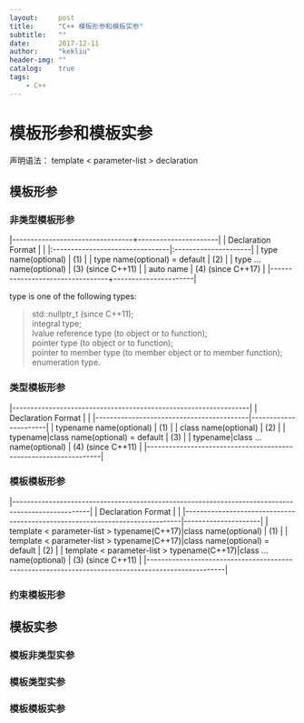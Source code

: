 ```yaml
---
layout:     post
title:      "C++ 模板形参和模板实参"
subtitle:   ""
date:       2017-12-11
author:     "kekliu"
header-img: ""
catalog:    true
tags:
    - C++
---
```



# 模板形参和模板实参

声明语法：
template < parameter-list > declaration

## 模板形参
### 非类型模板形参

|---------------------------------+----------------------|
| Declaration Format              |                      |
|:--------------------------------|:---------------------|
| type name(optional)             | (1)                  |
| type name(optional) = default   | (2)                  |
| type ... name(optional)         | (3) (since C++11)    |
| auto name                       | (4) (since C++17)    |
|---------------------------------+----------------------|

type is one of the following types:
> std::nullptr_t (since C++11);  
> integral type;  
> lvalue reference type (to object or to function);  
> pointer type (to object or to function);  
> pointer to member type (to member object or to member function);  
> enumeration type.

### 类型模板形参

|-----------------------------------------------------------------|
| Declaration Format                       |                      |
|------------------------------------------|----------------------|
| typename name(optional)                  | (1)                  |
| class name(optional)                     | (2)                  |
| typename\|class name(optional) = default | (3)                  |
| typename\|class ... name(optional)       | (4) (since C++11)    |
|-----------------------------------------------------------------|

### 模板模板形参

|---------------------------------------------------------------------------------------------------|
| Declaration Format                                                          |                     |
|-----------------------------------------------------------------------------|---------------------|
| template < parameter-list > typename(C++17)\|class name(optional)           | (1)                 |
| template < parameter-list > typename(C++17)\|class name(optional) = default | (2)                 |
| template < parameter-list > typename(C++17)\|class ... name(optional)       | (3) (since C++11)   |
|---------------------------------------------------------------------------------------------------|

### 约束模板形参


## 模板实参
### 模板非类型实参
### 模板类型实参
### 模板模板实参
